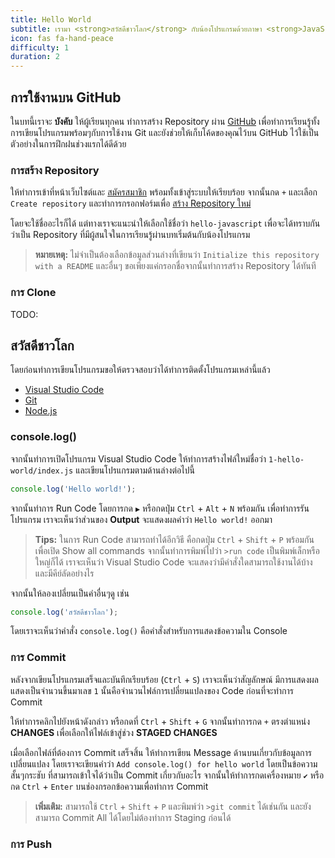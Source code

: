 ```yaml
---
title: Hello World
subtitle: เรามา <strong>สวัสดีชาวโลก</strong> กับน้องโปรแกรมด้วยภาษา <strong>JavaScript</strong> กัน
icon: fas fa-hand-peace
difficulty: 1
duration: 2
---
```


## การใช้งานบน GitHub

ในบทนี้เราจะ **บังคับ** ให้ผู้เรียนทุกคน ทำการสร้าง Repository ผ่าน [GitHub](https://github.com) เพื่อทำการเรียนรู้ทั้งการเขียนโปรแกรมพร้อมๆกับการใช้งาน Git และยังช่วยให้เก็บโค้ดของคุณไว้บน GitHub ไว้ใช้เป็นตัวอย่างในการฝึกฝนช่วงแรกได้ดีด้วย

### การสร้าง Repository

ให้ทำการเข้าที่หน้าเว็บไซต์และ [สมัครสมาชิก](https://github.com/join) พร้อมทั้งเข้าสู่ระบบให้เรียบร้อย จากนั้นกด `+` และเลือก `Create repository` และทำการกรอกฟอร์มเพื่อ [สร้าง Repository ใหม่](https://github.com/new)

โดยจะใช้ชื่ออะไรก็ได้ แต่ทางเราจะแนะนำให้เลือกใช้ชื่อว่า `hello-javascript` เพื่อจะได้ทราบกันว่าเป็น Repository ที่มีผู้สนใจในการเรียนรู้ผ่านบทเริ่มต้นกับน้องโปรแกรม

> **หมายเหตุ:** ไม่จำเป็นต้องเลือกข้อมูลส่วนล่างที่เขียนว่า `Initialize this repository with a README` และอื่นๆ ขอเพียงแค่กรอกชื่อจากนั้นทำการสร้าง Repository ได้ทันที

### การ Clone

TODO:

## สวัสดีชาวโลก

โดยก่อนทำการเขียนโปรแกรมขอให้ตรวจสอบว่าได้ทำการติดตั้งโปรแกรมเหล่านี้แล้ว

- [Visual Studio Code](https://code.visualstudio.com/)
- [Git](https://git-scm.com/)
- [Node.js](https://nodejs.org/)

### console.log()

จากนั้นทำการเปิดโปรแกรม Visual Studio Code ให้ทำการสร้างไฟล์ใหม่ชื่อว่า `1-hello-world/index.js` และเขียนโปรแกรมตามด้านล่างต่อไปนี้

```javascript
console.log('Hello world!');
```

จากนั้นทำการ Run Code โดยการกด `▶` หรือกดปุ่ม `Ctrl` + `Alt` + `N` พร้อมกัน เพื่อทำการรันโปรแกรม เราจะเห็นว่าส่วนของ **Output** จะแสดงผลคำว่า `Hello world!` ออกมา

> **Tips:** ในการ Run Code สามารถทำได้อีกวิธี คือกดปุ่ม `Ctrl` + `Shift` + `P` พร้อมกันเพื่อเปิด Show all commands จากนั้นทำการพิมพ์ไปว่า `>run code` เป็นพิมพ์เล็กหรือใหญ่ก็ได้ เราจะเห็นว่า Visual Studio Code จะแสดงว่ามีคำสั่งใดสามารถใช้งานได้บ้าง และมีคีย์ลัดอย่างไร

จากนั้นให้ลองเปลี่ยนเป็นคำอื่นๆดู เช่น

```javascript
console.log('สวัสดีชาวโลก');
```

โดยเราจะเห็นว่าคำสั่ง `console.log()` คือคำสั่งสำหรับการแสดงข้อความใน Console

### การ Commit

หลังจากเขียนโปรแกรมเสร็จและบันทึกเรียบร้อย (`Ctrl` + `S`) เราจะเห็นว่าสัญลักษณ์ <code><i class="fas fa-code-branch"></i></code> มีการแสดงผลแสดงเป็นจำนวนขึ้นมาเลข `1` นั้นคือจำนวนไฟล์การเปลี่ยนแปลงของ Code ก่อนที่จะทำการ Commit

ให้ทำการคลิกไปยังหน้าดังกล่าว หรือกดที่ `Ctrl` + `Shift` + `G` จากนั้นทำการกด `+` ตรงตำแหน่ง **CHANGES** เพื่อเลือกให้ไฟล์เข้าสู่ช่วง **STAGED CHANGES**

เมื่อเลือกไฟล์ที่ต้องการ Commit เสร็จสิ้น ให้ทำการเขียน Message ด้านบนเกี่ยวกับข้อมูลการเปลี่ยนแปลง โดยเราจะเขียนคำว่า `Add console.log() for hello world` โดยเป็นข้อความสั้นๆกระชับ ที่สามารถเข้าใจได้ว่าเป็น Commit เกี่ยวกับอะไร จากนั้นให้ทำการกดเครื่องหมาย `✔` หรือกด `Ctrl` + `Enter` บนช่องกรอกข้อความเพื่อทำการ Commit

> **เพิ่มเติม:** สามารถใช้ `Ctrl` + `Shift` + `P` และพิมพ์ว่า `>git commit` ได้เช่นกัน และยังสามารถ Commit All ได้โดยไม่ต้องทำการ Staging ก่อนได้

### การ Push

